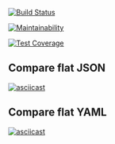 [![Build Status](https://travis-ci.org/Mashoshin/frontend-project-lvl2.svg?branch=master)](https://travis-ci.org/Mashoshin/frontend-project-lvl2)

[![Maintainability](https://api.codeclimate.com/v1/badges/1bb89ab11e1f61e52c97/maintainability)](https://codeclimate.com/github/Mashoshin/frontend-project-lvl2/maintainability)

[![Test Coverage](https://api.codeclimate.com/v1/badges/1bb89ab11e1f61e52c97/test_coverage)](https://codeclimate.com/github/Mashoshin/frontend-project-lvl2/test_coverage)

## Compare flat JSON
[![asciicast](https://asciinema.org/a/xPvA3awrhBoUJqXgkxVPvNJJK.svg)](https://asciinema.org/a/xPvA3awrhBoUJqXgkxVPvNJJK)

## Compare flat YAML
[![asciicast](https://asciinema.org/a/NZ0FJ6N5zoBDkCZ8bItkLg29u.svg)](https://asciinema.org/a/NZ0FJ6N5zoBDkCZ8bItkLg29u)
